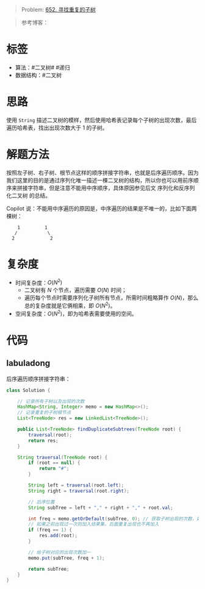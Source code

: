 <!--
 * @Auther: zth
 * @Date: 2024-03-04 10:51:47
 * @LastEditTime: 2024-03-09 22:15:28
 * @Description:
-->

> Problem: [652. 寻找重复的子树](https://leetcode.cn/problems/find-duplicate-subtrees/)

> 参考博客：

# 标签

- 算法：#二叉树# #递归
- 数据结构：#二叉树

# 思路

使用 `String` 描述二叉树的模样，然后使用哈希表记录每个子树的出现次数，最后遍历哈希表，找出出现次数大于 1 的子树。

# 解题方法

按照左子树、右子树、根节点这样的顺序拼接字符串，也就是后序遍历顺序。因为我们这里的目的是通过序列化唯一描述一棵二叉树的结构，所以你也可以用前序顺序来拼接字符串，但是注意不能用中序顺序，具体原因参见后文 序列化和反序列化二叉树 的总结。

Copilot 说：不能用中序遍历的原因是，中序遍历的结果是不唯一的，比如下面两棵树：

```
    1         1
   /           \
  2             2
```

# 复杂度

- 时间复杂度：$O(N^2)$
  - 二叉树有 $N$ 个节点，遍历需要 $O(N)$ 时间；
  - 遍历每个节点时需要序列化子树所有节点，所需时间粗略算作 $O(N)$，那么总的复杂度就是它俩相乘，即 $O(N^2)$。
- 空间复杂度：$O(N^2)$，即为哈希表需要使用的空间。

# 代码

## labuladong

后序遍历顺序拼接字符串：

```Java
class Solution {

    // 记录所有子树以及出现的次数
    HashMap<String, Integer> memo = new HashMap<>();
    // 记录重复的子树根节点
    List<TreeNode> res = new LinkedList<TreeNode>();

    public List<TreeNode> findDuplicateSubtrees(TreeNode root) {
        traversal(root);
        return res;
    }

    String traversal(TreeNode root) {
        if (root == null) {
            return "#";
        }

        String left = traversal(root.left);
        String right = traversal(root.right);

        // 后序位置
        String subTree = left + "," + right + "," + root.val;

        int freq = memo.getOrDefault(subTree, 0); // 获取子树出现的次数，如果没有出现过则默认为 0
        // 如果之前出现过一次则加入结果集，后面重复出现也不再加入
        if (freq == 1) {
            res.add(root);
        }

        // 给子树对应的出现次数加一
        memo.put(subTree, freq + 1);

        return subTree;
    }
}
```
